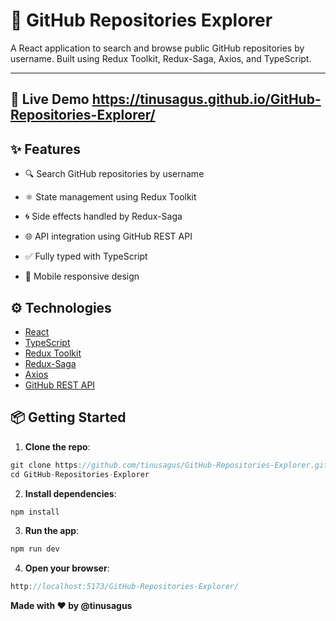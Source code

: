 # 🚀 GitHub Repositories Explorer

A React application to search and browse public GitHub repositories by username. Built using Redux Toolkit, Redux-Saga, Axios, and TypeScript.

---

## 🔗 Live Demo https://tinusagus.github.io/GitHub-Repositories-Explorer/

## ✨ Features

- 🔍 Search GitHub repositories by username

- ⚛️ State management using Redux Toolkit

- 🌀 Side effects handled by Redux-Saga

- 🌐 API integration using GitHub REST API

- ✅ Fully typed with TypeScript

- 📱 Mobile responsive design

## ⚙️ Technologies

- [React](https://reactjs.org/)
- [TypeScript](https://www.typescriptlang.org/)
- [Redux Toolkit](https://redux-toolkit.js.org/)
- [Redux-Saga](https://redux-saga.js.org/)
- [Axios](https://axios-http.com/)
- [GitHub REST API](https://docs.github.com/en/rest)

## 📦 Getting Started

1. **Clone the repo**:

```ts
git clone https://github.com/tinusagus/GitHub-Repositories-Explorer.git
cd GitHub-Repositories-Explorer
```

2. **Install dependencies**:

```ts
npm install
```

3. **Run the app**:

```ts
npm run dev
```

4. **Open your browser**:

```ts
http://localhost:5173/GitHub-Repositories-Explorer/
```

**Made with ❤️ by @tinusagus**
